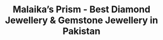 ---
title: "Malaika’s Prism - Best Diamond Jewellery & Gemstone Jewellery in Pakistan"
url: /karachi/malaikas-prism-best-diamond-jewellery-and-gemstone-jewellery-in-pakistan/
shop: jewelry
---
